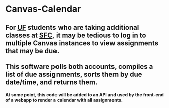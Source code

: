 # Canvas-Calendar

## For <ins>UF</ins> students who are taking additional classes at <ins>SFC</ins>, it may be tedious to log in to multiple Canvas instances to view assignments that may be due. <br> <br>This software polls both accounts, compiles a list of due assignments, sorts them by due date/time, and returns them.

#### At some point, this code will be added to an API and used by the front-end of a webapp to render a calendar with all assignments.
